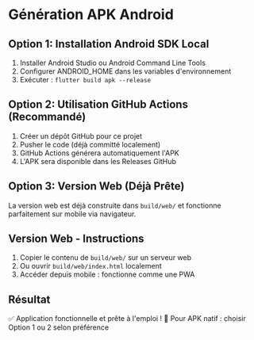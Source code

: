 # Génération APK Android

## Option 1: Installation Android SDK Local
1. Installer Android Studio ou Android Command Line Tools
2. Configurer ANDROID_HOME dans les variables d'environnement
3. Exécuter : `flutter build apk --release`

## Option 2: Utilisation GitHub Actions (Recommandé)
1. Créer un dépôt GitHub pour ce projet
2. Pusher le code (déjà committé localement)
3. GitHub Actions générera automatiquement l'APK
4. L'APK sera disponible dans les Releases GitHub

## Option 3: Version Web (Déjà Prête)
La version web est déjà construite dans `build/web/` et fonctionne parfaitement sur mobile via navigateur.

## Version Web - Instructions
1. Copier le contenu de `build/web/` sur un serveur web
2. Ou ouvrir `build/web/index.html` localement
3. Accéder depuis mobile : fonctionne comme une PWA

## Résultat
✅ Application fonctionnelle et prête à l'emploi !
🔄 Pour APK natif : choisir Option 1 ou 2 selon préférence